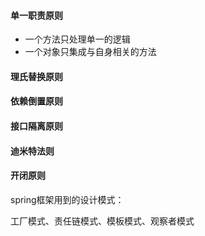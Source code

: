 #### 单一职责原则

* 一个方法只处理单一的逻辑
* 一个对象只集成与自身相关的方法

#### 理氏替换原则

#### 依赖倒置原则

#### 接口隔离原则

#### 迪米特法则

#### 开闭原则



spring框架用到的设计模式：

工厂模式、责任链模式、模板模式、观察者模式

